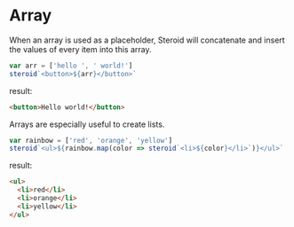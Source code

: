# Array

When an array is used as a placeholder, Steroid will concatenate and insert the values of every item into this array.

```js
var arr = ['hello ', ' world!']
steroid`<button>${arr}</button>`
```

result:

```html
<button>Hello world!</button>
```

Arrays are especially useful to create lists.

```js
var rainbow = ['red', 'orange', 'yellow']
steroid`<ul>${rainbow.map(color => steroid`<li>${color}</li>`)}</ul>`
```

result:

```html
<ul>
  <li>red</li>
  <li>orange</li>
  <li>yellow</li>    
</ul>
```
